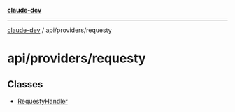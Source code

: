 [**claude-dev**](../../../README.md)

***

[claude-dev](../../../README.md) / api/providers/requesty

# api/providers/requesty

## Classes

- [RequestyHandler](classes/RequestyHandler.md)
